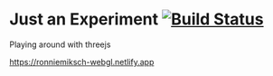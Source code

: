 # Just an Experiment [![Build Status](https://travis-ci.com/myxozoa/personal-website.svg?branch=master)](https://travis-ci.com/myxozoa/personal-website)

Playing around with threejs

https://ronniemiksch-webgl.netlify.app
